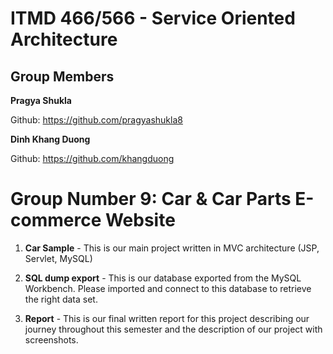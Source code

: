 # ITMD 466/566 - Service Oriented Architecture

## Group Members    
 **Pragya Shukla**
 
 Github: https://github.com/pragyashukla8
 
 **Dinh Khang Duong**
 
 Github: https://github.com/khangduong
 
 # Group Number 9: Car & Car Parts E-commerce Website

1. **Car Sample** - This is our main project written in MVC architecture (JSP, Servlet, MySQL) 

2. **SQL dump export** - This is our database exported from the MySQL Workbench. Please imported and connect to this database to retrieve the right data set. 

3. **Report** - This is our final written report for this project describing our journey throughout this semester and the description of our project with screenshots. 
  
  
  
 
